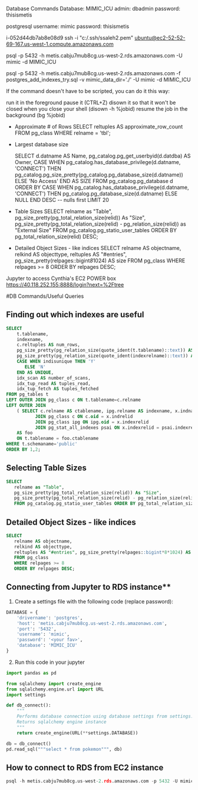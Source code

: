 Database Commands
Database: MIMIC_ICU
admin: dbadmin
password: thisismetis

postgresql
username: mimic
password: thisismetis

i-052d44db7ab8e08d9
ssh -i "c:/.ssh/ssaleh2.pem" ubuntu@ec2-52-52-69-167.us-west-1.compute.amazonaws.com


psql -p 5432 -h metis.cabju7mub8cg.us-west-2.rds.amazonaws.com -U mimic -d MIMIC_ICU


psql -p 5432 -h metis.cabju7mub8cg.us-west-2.rds.amazonaws.com -f postgres_add_indexes_try.sql -v mimic_data_dir='./' -U mimic -d MIMIC_ICU


If the command doesn't have to be scripted, you can do it this way:

run it in the foreground
pause it (CTRL+Z)
disown it so that it won't be closed when you close your shell (disown -h %jobid)
resume the job in the background (bg %jobid)

- Approximate # of Rows
	SELECT reltuples AS approximate_row_count FROM pg_class WHERE relname = 'tbl';

- Largest database size

	SELECT d.datname AS Name,  pg_catalog.pg_get_userbyid(d.datdba) AS Owner,
    CASE WHEN pg_catalog.has_database_privilege(d.datname, 'CONNECT')
        THEN pg_catalog.pg_size_pretty(pg_catalog.pg_database_size(d.datname))
        ELSE 'No Access'
    END AS SIZE
FROM pg_catalog.pg_database d
    ORDER BY
    CASE WHEN pg_catalog.has_database_privilege(d.datname, 'CONNECT')
        THEN pg_catalog.pg_database_size(d.datname)
        ELSE NULL
    END DESC -- nulls first
    LIMIT 20

- Table Sizes
	SELECT
	   relname as "Table",
	   pg_size_pretty(pg_total_relation_size(relid)) As "Size",
	   pg_size_pretty(pg_total_relation_size(relid) - pg_relation_size(relid)) as "External Size"
	   FROM pg_catalog.pg_statio_user_tables ORDER BY pg_total_relation_size(relid) DESC;

- Detailed Object Sizes - like indices
	SELECT
	   relname AS objectname,
	   relkind AS objecttype,
	   reltuples AS "#entries", pg_size_pretty(relpages::bigint*8*1024) AS size
	   FROM pg_class
	   WHERE relpages >= 8
	   ORDER BY relpages DESC;


Jupyter to access Cynthia's EC2 POWER box
https://40.118.252.155:8888/login?next=%2Ftree


#DB Commands/Useful Queries

## Finding out which indexes are useful

```SQL
SELECT
    t.tablename,
    indexname,
    c.reltuples AS num_rows,
    pg_size_pretty(pg_relation_size(quote_ident(t.tablename)::text)) AS table_size,
    pg_size_pretty(pg_relation_size(quote_ident(indexrelname)::text)) AS index_size,
    CASE WHEN indisunique THEN 'Y'
       ELSE 'N'
    END AS UNIQUE,
    idx_scan AS number_of_scans,
    idx_tup_read AS tuples_read,
    idx_tup_fetch AS tuples_fetched
FROM pg_tables t
LEFT OUTER JOIN pg_class c ON t.tablename=c.relname
LEFT OUTER JOIN
    ( SELECT c.relname AS ctablename, ipg.relname AS indexname, x.indnatts AS number_of_columns, idx_scan, idx_tup_read, idx_tup_fetch, indexrelname, indisunique FROM pg_index x
           JOIN pg_class c ON c.oid = x.indrelid
           JOIN pg_class ipg ON ipg.oid = x.indexrelid
           JOIN pg_stat_all_indexes psai ON x.indexrelid = psai.indexrelid )
    AS foo
    ON t.tablename = foo.ctablename
WHERE t.schemaname='public'
ORDER BY 1,2;
```

## Selecting Table Sizes
```SQL
SELECT
   relname as "Table",
   pg_size_pretty(pg_total_relation_size(relid)) As "Size",
   pg_size_pretty(pg_total_relation_size(relid) - pg_relation_size(relid)) as "External Size"
   FROM pg_catalog.pg_statio_user_tables ORDER BY pg_total_relation_size(relid) DESC;
```

## Detailed Object Sizes - like indices
```SQL
SELECT
   relname AS objectname,
   relkind AS objecttype,
   reltuples AS "#entries", pg_size_pretty(relpages::bigint*8*1024) AS size
   FROM pg_class
   WHERE relpages >= 8
   ORDER BY relpages DESC;
```

## Connecting from Jupyter to RDS instance**
1. Create a settings file with the following code (replace password):

```python
DATABASE = {
    'drivername': 'postgres',
    'host': 'metis.cabju7mub8cg.us-west-2.rds.amazonaws.com',
    'port': '5432',
    'username': 'mimic',
    'password': '<your fav>',
    'database': 'MIMIC_ICU'
}
```

2. Run this code in your jupyter
```python
import pandas as pd

from sqlalchemy import create_engine
from sqlalchemy.engine.url import URL
import settings

def db_connect():
    """
    Performs database connection using database settings from settings.py.
    Returns sqlalchemy engine instance
    """
    return create_engine(URL(**settings.DATABASE))

db = db_connect()
pd.read_sql("""select * from pokemon""", db)
```


## How to connect to RDS from EC2 instance
```python
psql -h metis.cabju7mub8cg.us-west-2.rds.amazonaws.com -p 5432 -U mimic -d MIMIC_ICU
```

